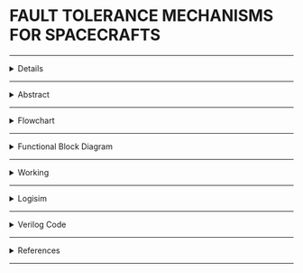 #  FAULT TOLERANCE MECHANISMS FOR SPACECRAFTS

---

<details>
  
  ## Team Details

- **Semester**: 3rd Sem B. Tech. CSE
- **Section**: S2
- **Team ID**: 11

### Team Members:
1. **Aalima Khan**, Roll No: 231CS201, [Email](mailto:aalimakhan.231cs217@nitk.edu.in)
2. **Basitha Sadipirala**, Roll No: 231CS251, [Email](mailto:basithasadipirala.231cs251@nitk.edu.in)
3. **Bukke Lahari**, Roll No: 231CS217, [Email](mailto:laharinaik.231cs217@nitk.edu.in)

  
  
</details>

---

<details>
  <summary>Abstract</summary>
  
 
  ![Updated Abstract](https://github.com/Lahari-Naik/S2-TEAM_11-MINIPROJECT/blob/main/Fault%20Tolerance%20in%20Spacecrafts(ABSTRACT).pdf) 
  
</details>

---
<details>
  <summary>Flowchart</summary>
  
  ![Flowchart referred for project](https://github.com/Lahari-Naik/S2-TEAM_11-MINIPROJECT/blob/main/Screenshot%202024-10-08%20at%2011.45.14%20AM.png) 
  
</details>

---
<details>
  <summary>Functional Block Diagram</summary>
  
  
  
  ![Functional Block Diagram](https://github.com/Lahari-Naik/S2-TEAM_11-MINIPROJECT/blob/main/hello.drawio.png) 
  

  
</details>

---

<details>
  <summary>Working</summary>
  
  details
  
</details>

---

<details>
  <summary>Logisim</summary>
  
  
  
  ![Logisim Final Circuit Diagram](https://github.com/Lahari-Naik/S2-TEAM_11-MINIPROJECT/blob/main/final.png)
  
  - [Download LFSR Circuit](https://github.com/Lahari-Naik/S2-TEAM_11-MINIPROJECT/blob/main/LFSR1.circ)
  - [Download Level 1 Circuit](https://github.com/Lahari-Naik/S2-TEAM_11-MINIPROJECT/blob/main/level1copy.circ)
  - [Download Level 2 Circuit](https://github.com/Lahari-Naik/S2-TEAM_11-MINIPROJECT/blob/main/level2.circ)
  - [Download Level3 Circuit](https://github.com/Lahari-Naik/S2-TEAM_11-MINIPROJECT/blob/main/level3.circ)
  - [Download Logisim Final Circuit](https://github.com/Lahari-Naik/S2-TEAM_11-MINIPROJECT/blob/main/COMPILE2.circ)
  
</details>

---

<details>
  <summary>Verilog Code</summary>
 [View Verilog Code](path-to-your-verilog-file.v)

</details>

---
 <details> <summary>References</summary>


- [Link 1](https://ntrs.nasa.gov/api/citations/20210020739/downloads/FinalCopy.pdf)
- [Link 2](https://www.isro.gov.in/spacesciexp.html)
- [Link 3](https://ggn.dronacharya.info/ITDept/Downloads/QuestionBank/Odd/III%20sem/Section-A/digital-electronics_2.pdf)


</details>

---



  

